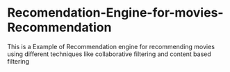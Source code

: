 # Recomendation-Engine-for-movies-Recommendation
This is a Example of Recommendation engine for recommending movies using different techniques like collaborative filtering and content based filtering
